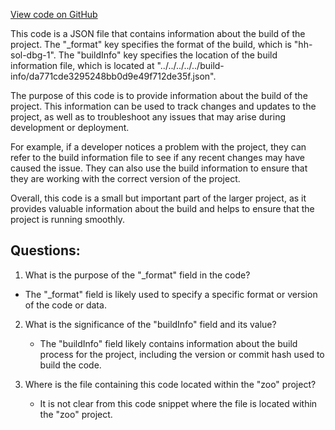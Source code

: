 [View code on GitHub](zoo-labs/zoo/blob/master/contracts/artifacts/@openzeppelin/contracts/token/ERC721/IERC721.sol/IERC721.dbg.json)

This code is a JSON file that contains information about the build of the project. The "_format" key specifies the format of the build, which is "hh-sol-dbg-1". The "buildInfo" key specifies the location of the build information file, which is located at "../../../../../build-info/da771cde3295248bb0d9e49f712de35f.json".

The purpose of this code is to provide information about the build of the project. This information can be used to track changes and updates to the project, as well as to troubleshoot any issues that may arise during development or deployment.

For example, if a developer notices a problem with the project, they can refer to the build information file to see if any recent changes may have caused the issue. They can also use the build information to ensure that they are working with the correct version of the project.

Overall, this code is a small but important part of the larger project, as it provides valuable information about the build and helps to ensure that the project is running smoothly.
## Questions: 
 1. What is the purpose of the "_format" field in the code?
   - The "_format" field is likely used to specify a specific format or version of the code or data.
   
2. What is the significance of the "buildInfo" field and its value?
   - The "buildInfo" field likely contains information about the build process for the project, including the version or commit hash used to build the code.
   
3. Where is the file containing this code located within the "zoo" project?
   - It is not clear from this code snippet where the file is located within the "zoo" project.